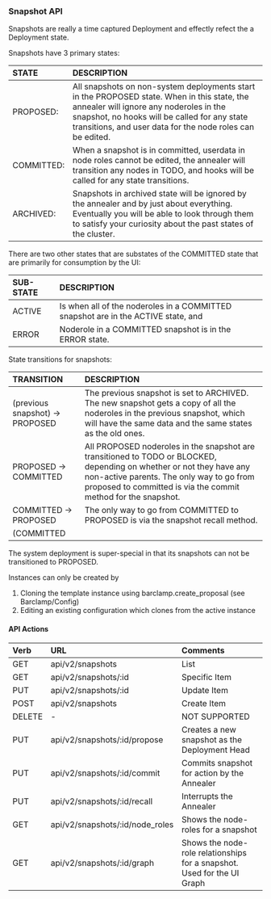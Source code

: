 ### Snapshot API

Snapshots are really a time captured Deployment and effectly refect the a Deployment state.

Snapshots have 3 primary states:

| STATE | DESCRIPTION |
|:-----------|:----------------------------------------------------------------|
|PROPOSED:| All snapshots on non-system deployments start in the PROPOSED state. When in this state, the annealer will ignore any noderoles in the snapshot, no hooks will be called for any state transitions, and user data for the node roles can be edited.|
|COMMITTED:| When a snapshot is in committed, userdata in node roles cannot be edited, the annealer will transition any nodes in TODO, and hooks will be called for any state transitions.|
|ARCHIVED: | Snapshots in archived state will be ignored by the annealer and by just about everything. Eventually you will be able to look through them to satisfy your curiosity about the past states of the cluster.|

There are two other states that are substates of the COMMITTED state
that are primarily for consumption by the UI:

| SUB-STATE | DESCRIPTION |
|:-----------|:----------------------------------------------------------------|
|ACTIVE | Is when all of the noderoles in a COMMITTED snapshot are in the ACTIVE state, and
|ERROR| Noderole in a COMMITTED snapshot is in the ERROR state.|

State transitions for snapshots:

| TRANSITION | DESCRIPTION |
|:---------------------------|:------------------------------------------------|
|(previous snapshot) -> PROPOSED | The previous snapshot is set to ARCHIVED. The new snapshot gets a copy of all the noderoles in the previous snapshot, which will have the same data and the same states as the old ones.|
|PROPOSED -> COMMITTED | All PROPOSED noderoles in the snapshot are transitioned to TODO or BLOCKED, depending on whether or not they have any non-active parents. The only way to go from proposed to committed is via the commit method for the snapshot.|
|COMMITTED -> PROPOSED | The only way to go from COMMITTED to PROPOSED is via the snapshot recall method.|
(COMMITTED || PROPOSED) -> ARCHIVED | A snapshot gets transitioned to ARCHIVED when it is superceded by a new snapshot. Archived snapshots are ignored.|

The system deployment is super-special in that its snapshots can not
be transitioned to PROPOSED.

Instances can only be created by

1. Cloning the template instance using barclamp.create_proposal (see Barclamp/Config)
2. Editing an existing configuration which clones from the active instance

#### API Actions

| Verb | URL | Comments |
|:------|:-----------------------|:----------------|
| GET  |api/v2/snapshots |List |
| GET  |api/v2/snapshots/:id |Specific Item |
| PUT  |api/v2/snapshots/:id |Update Item |
| POST  |api/v2/snapshots |Create Item |
| DELETE  |- |NOT SUPPORTED |
| PUT  |api/v2/snapshots/:id/propose |Creates a new snapshot as the Deployment Head |
| PUT  |api/v2/snapshots/:id/commit |Commits snapshot for action by the Annealer |
| PUT  |api/v2/snapshots/:id/recall |Interrupts the Annealer |
| GET  |api/v2/snapshots/:id/node_roles |Shows the node-roles for a snapshot |
| GET  |api/v2/snapshots/:id/graph |Shows the node-role relationships for a snapshot.  Used for the UI Graph|

